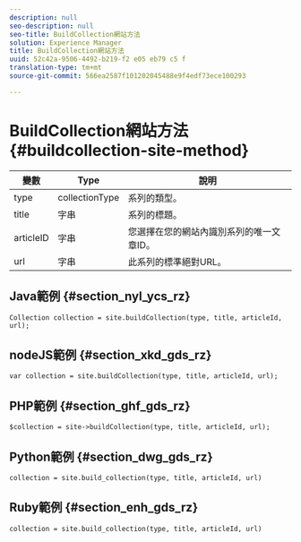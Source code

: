 ```yaml
---
description: null
seo-description: null
seo-title: BuildCollection網站方法
solution: Experience Manager
title: BuildCollection網站方法
uuid: 52c42a-9506-4492-b219-f2 e05 eb79 c5 f
translation-type: tm+mt
source-git-commit: 566ea2587f101202045488e9f4edf73ece100293

---
```



# BuildCollection網站方法{#buildcollection-site-method}

| 變數 | Type | 說明 |
|--- |--- |--- |
| type | collectionType | 系列的類型。 |
| title | 字串 | 系列的標題。 |
| articleID | 字串 | 您選擇在您的網站內識別系列的唯一文章ID。 |
| url | 字串 | 此系列的標準絕對URL。 |

## Java範例 {#section_nyl_ycs_rz}

```
Collection collection = site.buildCollection(type, title, articleId, url); 
```

## nodeJS範例 {#section_xkd_gds_rz}

```
var collection = site.buildCollection(type, title, articleId, url); 
```

## PHP範例 {#section_ghf_gds_rz}

```
$collection = site->buildCollection(type, title, articleId, url); 
```

## Python範例 {#section_dwg_gds_rz}

```
collection = site.build_collection(type, title, articleId, url) 
```

## Ruby範例 {#section_enh_gds_rz}

```
collection = site.build_collection(type, title, articleId, url) 
```

